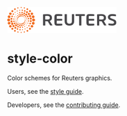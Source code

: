 ![](../../badge.svg)

# style-color

Color schemes for Reuters graphics.

Users, see the [style guide](https://reuters-graphics.github.io/style/colors/).

Developers, see the [contributing guide](CONTRIBUTING.md).
